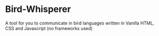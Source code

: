 # Bird-Whisperer
A tool for you to communicate in bird languages written in Vanilla HTML, CSS and Javascript (no frameworks used)
